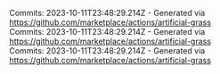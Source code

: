 Commits: 2023-10-11T23:48:29.214Z - Generated via https://github.com/marketplace/actions/artificial-grass
<br>
Commits: 2023-10-11T23:48:29.214Z - Generated via https://github.com/marketplace/actions/artificial-grass
<br>
Commits: 2023-10-11T23:48:29.214Z - Generated via https://github.com/marketplace/actions/artificial-grass
<br>
